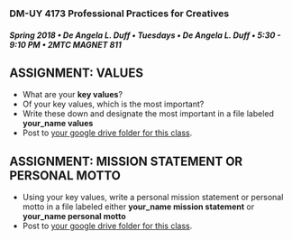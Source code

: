### DM-UY 4173 Professional Practices for Creatives
##### Spring 2018 • De Angela L. Duff • Tuesdays • De Angela L. Duff • 5:30 - 9:10 PM • 2MTC MAGNET 811

## ASSIGNMENT: VALUES  

* What are your **key values**?
* Of your key values, which is the most important?
* Write these down and designate the most important in a file labeled **your_name values** 
* Post to [your google drive folder for this class](deliverables.md).

## ASSIGNMENT: MISSION STATEMENT OR PERSONAL MOTTO

* Using your key values, write a personal mission statement or personal motto in a file labeled either **your_name mission statement** or **your_name personal motto** 
* Post to [your google drive folder for this class](deliverables.md). 


